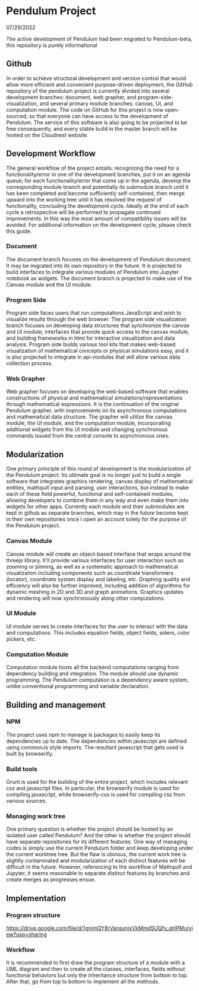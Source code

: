 # Pendulum Project
07/29/2022

The active development of Pendulum had been migrated to Pendulum-beta, this repository is purely informational

## Github
In order to achieve structural development and version control that would allow more efficient and convenient purpose-driven deployment, the GitHub repository of the pendulum project is currently divided into several development branches: document, web grapher, and program-side-visualization, and several primary module branches: canvas, UI, and computation module. The code on GitHub for this project is now  open-sourced, so that everyone can have access to the development of Pendulum. The service of this software is also going to be projected to be free consequently, and every stable build in the master branch will be hosted on the Cloudnest website. 
## Development Workflow
The general workflow of the project entails: recognizing the need for a functionality/error in one of the development branches, put it on an agenda queue; for each functionality/error that come up in the agenda, develop the corresponding module branch and potentially its submodule branch until it has been completed and become sufficiently self-contained, then merge upward into the working tree until it has resolved the request of functionality, concluding the development cycle. Ideally at the end of each cycle a retrospective will be performed to propagate continued improvements. In this way the most amount of compatibility issues will be avoided. For additional information on the development cycle, please check this guide.
### Document
The document branch focuses on the development of Pendulum document. It may be migrated into its own repository in the future. It is projected to build interfaces to integrate various modules of Pendulum into Jupyter notebook as widgets. The document branch is projected to make use of the Canvas module and the UI module.
### Program Side
Program side faces users that run computations JavaScript and wish to visualize results through the web browser. The program side visualization branch focuses on developing data structures that synchronize the canvas and UI module, interfaces that provide quick access to the canvas module, and building frameworks in html for interactive visualization and data analysis. Program side builds various tool kits that makes web-based visualization of mathematical concepts or physical simulations easy, and it is also projected to integrate in api-modules that will allow various data collection process.
### Web Grapher
Web grapher focuses on developing the web-based software that enables constructions of physical and mathematical simulations/representations through mathematical expressions. It is the continuation of the original Pendulum grapher, with improvements on its asynchronous computations and mathematical data structure. The grapher will utilize the canvas module, the UI module, and the computation module, incorporating additional widgets from the UI module and changing synchronous commands issued from the central console to asynchronous ones.
## Modularization
One primary principle of this round of development is the modularization of the Pendulum project. Its ultimate goal is no longer just to build a single software that integrates graphics rendering, canvas display of mathematical entities, mathquill input and parsing, user interactions, but instead to make each of these field powerful, functional and self-contained modules, allowing developers to combine them in any way and even make them into widgets for other apps. Currently each module and their submodules are kept in github as separate branches, which may in the future become kept in their own repositories once I open an account solely for the purpose of the Pendulum project.
### Canvas Module
Canvas module will create an object-based interface that wraps around the threejs library. It’ll provide various interfaces for user interaction such as zooming or pinning, as well as a systematic approach to mathematical visualization including components such as coordinate transformers (locator), coordinate system display and labeling, etc. Graphing quality and efficiency will also be further improved, including addition of algorithms for dynamic meshing in 2D and 3D and graph animations. Graphics updates and rendering will now synchronously along other computations.
### UI Module
UI module serves to create interfaces for the user to interact with the data and computations. This includes equation fields, object fields, siders, color pickers, etc.
### Computation Module
Computation module hosts all the backend computations ranging from dependency building and integration. The module should use dynamic programming. The Pendulum computation is a dependency aware system, unlike conventional programming and variable declaration.
## Building and management
### NPM 
The project uses npm to manage is packages to easily keep its dependencies up to date. The dependencies within javascript are defined using commonJs style imports. The resultant javascript that gets used is built by browserify.
### Build tools
Grunt is used for the building of the entire project, which includes relevant css and javascript files. In particular, the browserify module is used for compiling javascript, while browserify-css is used for compiling css from various sources.
### Managing work tree
One primary question is whether the project should be hosted by an isolated user called Pendulum? And the other is whether the project should have separate repositories for its different features. One way of managing codes is simply use the current Pendulum folder and keep developing under the current worktree tree. But the flaw is obvious, the current work tree is slightly contaminated and modularization of each distinct features will be difficult in the future. However, referencing to the workflow of Mathquill and Jupyter, it seems reasonable to separate distinct features by branches and create merges as progresses ensue. 
## Implementation
### Program structure
https://drive.google.com/file/d/1gnjmQY8rVansunjxVkMmdSUQfv_gHPMu/view?usp=sharing
### Workflow
It is recommended to first draw the program structure of a module with a UML diagram and then to create all the classes, interfaces, fields without functional behaviors but only the inheritance structure from bottom to top. After that, go from top to bottom to implement all the methods. 

